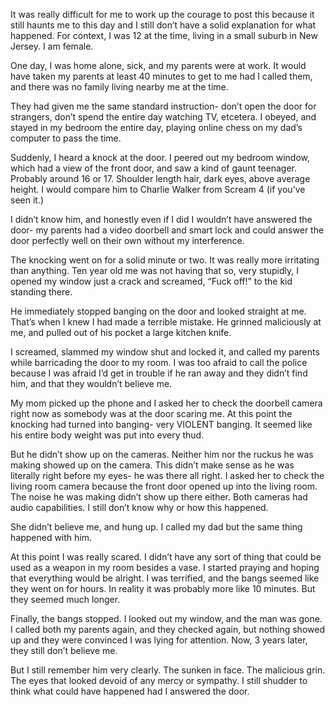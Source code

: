 It was really difficult for me to work up the courage to post this because it still haunts me to this day and I still don’t have a solid explanation for what happened. For context, I was 12 at the time, living in a small suburb in New Jersey. I am female. 

One day, I was home alone, sick, and my parents were at work. It would have taken my parents at least 40 minutes to get to me had I called them, and there was no family living nearby me at the time. 

They had given me the same standard instruction- don’t open the door for strangers, don’t spend the entire day watching TV, etcetera. I obeyed, and stayed in my bedroom the entire day, playing online chess on my dad’s computer to pass the time. 

Suddenly, I heard a knock at the door. I peered out my bedroom window, which had a view of the front door, and saw a kind of gaunt teenager. Probably around 16 or 17. Shoulder length hair, dark eyes, above average height. I would compare him to Charlie Walker from Scream 4 (if you’ve seen it.) 

I didn’t know him, and honestly even if I did I wouldn’t have answered the door- my parents had a video doorbell and smart lock and could answer the door perfectly well on their own without my interference. 

The knocking went on for a solid minute or two. It was really more irritating than anything. Ten year old me was not having that so, very stupidly, I opened my window just a crack and screamed, “Fuck off!” to the kid standing there. 

He immediately stopped banging on the door and looked straight at me. That’s when I knew I had made a terrible mistake. He grinned maliciously at me, and pulled out of his pocket a large kitchen knife.

I screamed, slammed my window shut and locked it, and called my parents while barricading the door to my room. I was too afraid to call the police because I was afraid I’d get in trouble if he ran away and they didn’t find him, and that they wouldn’t believe me.

My mom picked up the phone and I asked her to check the doorbell camera right now as somebody was at the door scaring me. At this point the knocking had turned into banging- very VIOLENT banging. It seemed like his entire body weight was put into every thud. 

But he didn’t show up on the cameras. Neither him nor the ruckus he was making showed up on the camera. This didn’t make sense as he was literally right before my eyes- he was there all right. I asked her to check the living room camera because the front door opened up into the living room. The noise he was making didn’t show up there either. Both cameras had audio capabilities. I still don’t know why or how this happened. 

She didn’t believe me, and hung up. I called my dad but the same thing happened with him. 

At this point I was really scared. I didn’t have any sort of thing that could be used as a weapon in my room besides a vase.
I started praying and hoping that everything would be alright. I was terrified, and the bangs seemed like they went on for hours. In reality it was probably more like 10 minutes. But they seemed much longer. 

Finally, the bangs stopped. I looked out my window, and the man was gone. I called both my parents again, and they checked again, but nothing showed up and they were convinced I was lying for attention. Now, 3 years later, they still don’t believe me. 

But I still remember him very clearly. The sunken in face. The malicious grin. The eyes that looked devoid of any mercy or sympathy. I still shudder to think what could have happened had I answered the door.